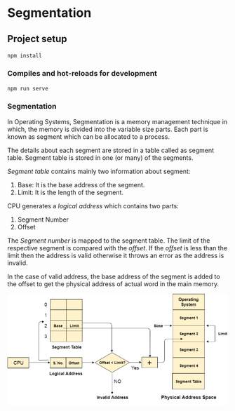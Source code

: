 # Segmentation

## Project setup

```
npm install
```

### Compiles and hot-reloads for development

```
npm run serve
```

### Segmentation

In Operating Systems, Segmentation is a memory management technique in which, the memory is divided into the variable size parts. Each part is known as segment which can be allocated to a process.

The details about each segment are stored in a table called as segment table. Segment table is stored in one (or many) of the segments.

_Segment table_ contains mainly two information about segment:

1. Base: It is the base address of the segment.
2. Limit: It is the length of the segment.

CPU generates a _logical address_ which contains two parts:

1. Segment Number
2. Offset

The _Segment number_ is mapped to the segment table. The limit of the respective segment is compared with the _offset_. If the _offset_ is less than the limit then the address is valid otherwise it throws an error as the address is invalid.

In the case of valid address, the base address of the segment is added to the offset to get the physical address of actual word in the main memory.

![](images/os-segmentation.png)
